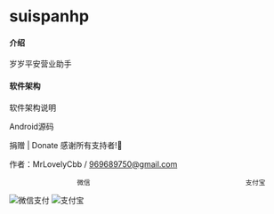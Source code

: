 # suispanhp

#### 介绍
岁岁平安营业助手

#### 软件架构
软件架构说明

Android源码


捐赠 | Donate
感谢所有支持者!🙏

作者：MrLovelyCbb / 969689750@gmail.com

                      

                     微信                                       支付宝
![微信支付](https://images.gitee.com/uploads/images/2020/1225/111444_86003013_376457.png "屏幕截图.png")
![支付宝](https://images.gitee.com/uploads/images/2020/1225/111542_7da5c6cc_376457.png "屏幕截图.png")
